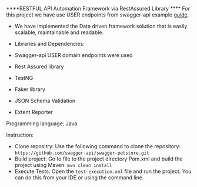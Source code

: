 ****RESTFUL API Automation Framework via RestAssured Library ****
For this project we have use USER endpoints from swagger-api example [guide](https://github.com/swagger-api/swagger-petstore?tab=readme-ov-file).

- We have implemented the Data driven framework solution that is easily scalable, maintainable and readable.

- Libraries and Dependencies:
- Swagger-api USER domain endpoints were used
- Rest Assured library
- TestNG
- Faker library
-  JSON Schema Validation
-  Extent Reporter
  
Programming language: Java

 Instruction: 
- Clone repositry: Use the following command to clone the repository: `https://github.com/swagger-api/swagger-petstore.git`
- Build project: Go to file to the project directory Pom.xml and build the project using Maven: `mvn clean install`
- Execute Tests: Open the `test-execution.xml` file and run the project. You can do this from your IDE or using the command line.




  
